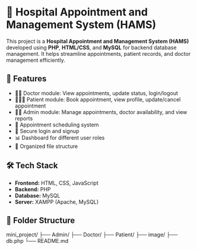 # 🏥 Hospital Appointment and Management System (HAMS)

This project is a **Hospital Appointment and Management System (HAMS)** developed using **PHP**, **HTML/CSS**, and **MySQL** for backend database management. It helps streamline appointments, patient records, and doctor management efficiently.

## 🚀 Features

- 👨‍⚕️ Doctor module: View appointments, update status, login/logout
- 🧑‍🤝‍🧑 Patient module: Book appointment, view profile, update/cancel appointment
- 🧑‍💼 Admin module: Manage appointments, doctor availability, and view reports
- 📅 Appointment scheduling system
- 🔐 Secure login and signup
- 📊 Dashboard for different user roles
- 📁 Organized file structure

## 🛠️ Tech Stack

- **Frontend:** HTML, CSS, JavaScript
- **Backend:** PHP
- **Database:** MySQL
- **Server:** XAMPP (Apache, MySQL)

## 📂 Folder Structure
mini_project/
├── Admin/
├── Doctor/
├── Patient/
├── image/
├── db.php
└── README.md
